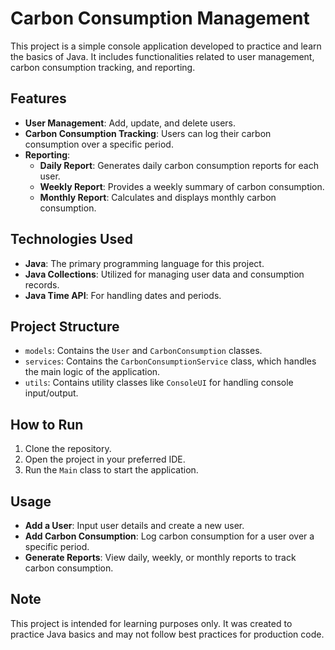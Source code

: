 # Carbon Consumption Management

This project is a simple console application developed to practice and learn the basics of Java. It includes functionalities related to user management, carbon consumption tracking, and reporting.

## Features

- **User Management**: Add, update, and delete users.
- **Carbon Consumption Tracking**: Users can log their carbon consumption over a specific period.
- **Reporting**:
    - **Daily Report**: Generates daily carbon consumption reports for each user.
    - **Weekly Report**: Provides a weekly summary of carbon consumption.
    - **Monthly Report**: Calculates and displays monthly carbon consumption.

## Technologies Used

- **Java**: The primary programming language for this project.
- **Java Collections**: Utilized for managing user data and consumption records.
- **Java Time API**: For handling dates and periods.

## Project Structure

- `models`: Contains the `User` and `CarbonConsumption` classes.
- `services`: Contains the `CarbonConsumptionService` class, which handles the main logic of the application.
- `utils`: Contains utility classes like `ConsoleUI` for handling console input/output.

## How to Run

1. Clone the repository.
2. Open the project in your preferred IDE.
3. Run the `Main` class to start the application.

## Usage

- **Add a User**: Input user details and create a new user.
- **Add Carbon Consumption**: Log carbon consumption for a user over a specific period.
- **Generate Reports**: View daily, weekly, or monthly reports to track carbon consumption.

## Note

This project is intended for learning purposes only. It was created to practice Java basics and may not follow best practices for production code.
